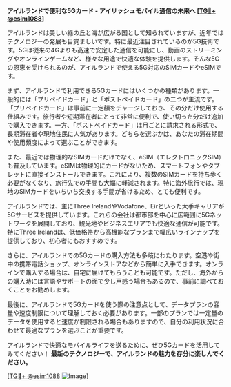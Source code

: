 **アイルランドで便利な5Gカード - アイリッシュモバイル通信の未来へ [[TG💪+ @esim1088](https://t.me/s/esim1088)]**

アイルランドは美しい緑の丘と海が広がる国として知られていますが、近年ではテクノロジーの発展も目覚ましいです。特に最近注目されているのが5G技術です。5Gは従来の4Gよりも高速で安定した通信を可能にし、動画のストリーミングやオンラインゲームなど、様々な用途で快適な体験を提供します。そんな5Gの恩恵を受けられるのが、アイルランドで使える5G対応のSIMカードやeSIMです。

まず、アイルランドで利用できる5Gカードにはいくつかの種類があります。一般的には「プリペイドカード」と「ポストペイドカード」の二つが主流です。「プリペイドカード」は事前に一定額をチャージしておき、その分だけ使用する仕組みです。旅行者や短期滞在者にとって非常に便利で、使い切った分だけ追加で購入できます。一方、「ポストペイドカード」は月ごとに請求される形式で、長期滞在者や現地住民に人気があります。どちらを選ぶかは、あなたの滞在期間や使用頻度によって選ぶことができます。

また、最近では物理的なSIMカードだけでなく、eSIM（エレクトロニックSIM）も普及しています。eSIMは物理的にカードがないため、スマートフォンやタブレットに直接インストールできます。これにより、複数のSIMカードを持ち歩く必要がなくなり、旅行先での手間も大幅に軽減されます。特に海外旅行では、現地のSIMカードをいちいち交換する手間が省けるため、とても便利です。

アイルランドでは、主にThree IrelandやVodafone、Eirといった大手キャリアが5Gサービスを提供しています。これらの会社は都市部を中心に広範囲に5Gネットワークを展開しており、観光地やビジネスエリアでも快適な通信が可能です。特にThree Irelandは、低価格帯から高機能なプランまで幅広いラインナップを提供しており、初心者にもおすすめです。

さらに、アイルランドでの5Gカードの購入方法も多岐にわたります。空港や街中の携帯電話ショップ、オンラインストアなどから簡単に入手できます。オンラインで購入する場合は、自宅に届けてもらうことも可能です。ただし、海外からの購入時には言語やサポートの面で少し戸惑う場合もあるので、事前に調べておくことをお勧めします。

最後に、アイルランドで5Gカードを使う際の注意点として、データプランの容量や速度制限について理解しておく必要があります。一部のプランでは一定量のデータを使用すると速度が制限される場合もありますので、自分の利用状況に合わせて最適なプランを選ぶことが重要です。

アイルランドで快適なモバイルライフを送るために、ぜひ5Gカードを活用してみてください！ **最新のテクノロジーで、アイルランドの魅力を存分に楽しんでください。**

[[TG💪+ @esim1088](https://t.me/s/esim1088) ![Image](https://i.postimg.cc/Y0z9fWf4/image.png)]